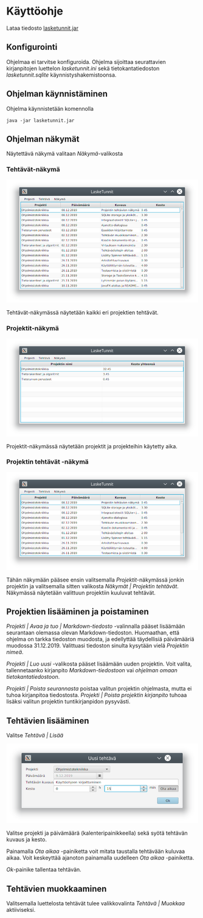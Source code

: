 # Käyttöohje

Lataa tiedosto [lasketunnit.jar](https://github.com/artoh/ot-harjoitustyo/releases/download/v0.6/lasketunnit.jar)

## Konfigurointi

Ohjelmaa ei tarvitse konfiguroida. Ohjelma sijoittaa seurattavien kirjanpitojen luettelon *lasketunnit.ini* sekä tietokantatiedoston *lasketunnit.sqlite* käynnistyshakemistoonsa.

## Ohjelman käynnistäminen

Ohjelma käynnistetään komennolla

```
java -jar lasketunnit.jar
```

## Ohjelman näkymät
Näytettävä näkymä valitaan *Näkymä*-valikosta

### Tehtävät-näkymä

![Tehtävät-näkymä](tehtavat.png)

Tehtävät-näkymässä näytetään kaikki eri projektien tehtävät.

### Projektit-näkymä

![Projektit-näkymä](projektit.png)

Projektit-näkymässä näytetään projektit ja projekteihin käytetty aika.

### Projektin tehtävät -näkymä

![Projektin tehtävät -näkymä](projektintehtavat.png)

Tähän näkymään pääsee ensin valitsemalla *Projektit*-näkymässä jonkin projektin ja valitsemalla sitten valikosta *Näkymät | Projektin tehtävät*. Näkymässä näytetään valittuun projektiin kuuluvat tehtävät.

## Projektien lisääminen ja poistaminen

*Projekti | Avaa ja tuo | Markdown-tiedosto* -valinnalla pääset lisäämään seurantaan olemassa olevan Markdown-tiedoston. Huomaathan, että ohjelma on tarkka tiedoston muodosta, ja edellyttää täydellisiä päivämääriä muodossa 31.12.2019. Valittuasi tiedoston sinulta kysytään vielä *Projektin nimeä*.

*Projekti | Luo uusi* -valikosta pääset lisäämään uuden projektin. Voit valita, tallennetaanko kirjanpito *Markdown-tiedostoon* vai *ohjelman omaan tietokantatiedostoon*.

*Projekti | Poista seurannasta* poistaa valitun projektin ohjelmasta, mutta ei tuhoa kirjanpitoa tiedostosta. *Projekti | Poista projektin kirjanpito* tuhoaa lisäksi valitun projektin tuntikirjanpidon pysyvästi.

##  Tehtävien lisääminen

Valitse *Tehtävä | Lisää*

![Uusi tehtävä](uusitehtava.png)

Valitse projekti ja päivämäärä (kalenteripainikkeella) sekä syötä tehtävän kuvaus ja kesto.

Painamalla *Ota aikaa* -painiketta voit mitata taustalla tehtävään kuluvaa aikaa. Voit keskeyttää ajanoton painamalla uudelleen *Ota aikaa* -painiketta.

*Ok*-painike tallentaa tehtävän.

## Tehtävien muokkaaminen

Valitsemalla luettelosta tehtävät tulee valikkovalinta *Tehtävä | Muokkaa* aktiiviseksi.
